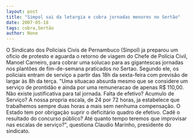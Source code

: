 ```yaml
---
layout: post
title: "Simpol sai da letargia e cobra jornadas menores no Sertão"
date: 2007-05-18
tags: cobra,Sertão
author: None
---
```

O Sindicato dos Policiais Civis de Pernambuco (Sinpol) ja preparou um oficio de protesto e aguarda o retorno de viagem do Chefe de Pol&iacute;cia Civil, Manoel Carneiro, para cobrar uma solucao para as gigantescas jornadas nos plant&otilde;es de fim-de-semana praticados no Sertao.
Segundo ele, os policiais entram de servi&ccedil;o a partir das 18h da sexta-feira com previs&atilde;o de largar &agrave;s 8h da ter&ccedil;a. 
&quot;Uma situacao absurda mesmo que se considere um servi&ccedil;o de prontid&atilde;o e ainda por uma remuneracao de apenas R$ 110,00. N&atilde;o existe justificativa para tal jornada. Falta de efetivo? Acumulo de Servi&ccedil;o? A nossa propria escala, de 24 por 72 horas, ja estabelece que trabalhemos sempre duas horas a mais sem nenhuma compensa&ccedil;&atilde;o. O Estado tem por obriga&ccedil;&atilde;o suprir o deficit&aacute;rio quadro de efetivo. Cad&ecirc; o resultado do concurso p&uacute;blico? At&eacute; quanto tempo teremos que improvisar nas escalas de servi&ccedil;o?&quot;, questiona Claudio Marinho, presidente do sindicato. 